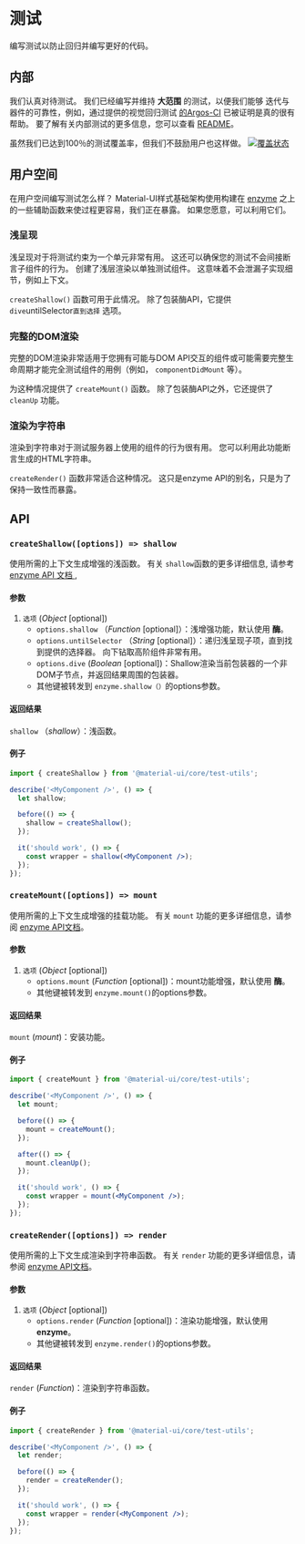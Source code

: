 # 测试

<p class="description">编写测试以防止回归并编写更好的代码。</p>

## 内部

我们认真对待测试。 我们已经编写并维持 **大范围** 的测试，以便我们能够 迭代与器件的可靠性，例如，通过提供的视觉回归测试 [的Argos-CI](https://www.argos-ci.com/mui-org/material-ui) 已被证明是真的很有帮助。 要了解有关内部测试的更多信息，您可以查看 [README](https://github.com/mui-org/material-ui/blob/v3.x/test/README.md)。

虽然我们已达到100％的测试覆盖率，但我们不鼓励用户也这样做。 [![覆盖状态](https://img.shields.io/codecov/c/github/mui-org/material-ui/master.svg)](https://codecov.io/gh/mui-org/material-ui/branch/master)

## 用户空间

在用户空间编写测试怎么样？ Material-UI样式基础架构使用构建在 [enzyme](https://github.com/airbnb/enzyme) 之上的一些辅助函数来使过程更容易，我们正在暴露。 如果您愿意，可以利用它们。

### 浅呈现

浅呈现对于将测试约束为一个单元非常有用。 这还可以确保您的测试不会间接断言子组件的行为。 创建了浅层渲染以单独测试组件。 这意味着不会泄漏子实现细节，例如上下文。

`createShallow()` 函数可用于此情况。 除了包装酶API，它提供 `dive`untilSelector`直到选择` 选项。

### 完整的DOM渲染

完整的DOM渲染非常适用于您拥有可能与DOM API交互的组件或可能需要完整生命周期才能完全测试组件的用例（例如， `componentDidMount` 等）。

为这种情况提供了 `createMount()` 函数。 除了包装酶API之外，它还提供了 `cleanUp` 功能。

### 渲染为字符串

渲染到字符串对于测试服务器上使用的组件的行为很有用。 您可以利用此功能断言生成的HTML字符串。

`createRender()` 函数非常适合这种情况。 这只是enzyme API的别名，只是为了保持一致性而暴露。

## API

### `createShallow([options]) => shallow`

使用所需的上下文生成增强的浅函数。 有关 `shallow`函数的更多详细信息, 请参考[enzyme API 文档 ](https://airbnb.io/enzyme/docs/api/shallow.html),

#### 参数

1. `选项` (*Object* [optional]) 
    - `options.shallow` （*Function* [optional]）：浅增强功能，默认使用 **酶**。
    - `options.untilSelector` （*String* [optional]）：递归浅呈现子项，直到找到提供的选择器。 向下钻取高阶组件非常有用。
    - `options.dive` (*Boolean* [optional])：Shallow渲染当前包装器的一个非DOM子节点，并返回结果周围的包装器。
    - 其他键被转发到 `enzyme.shallow（）`的options参数。

#### 返回结果

`shallow` （*shallow*）：浅函数。

#### 例子

```jsx
import { createShallow } from '@material-ui/core/test-utils';

describe('<MyComponent />', () => {
  let shallow;

  before(() => {
    shallow = createShallow();
  });

  it('should work', () => {
    const wrapper = shallow(<MyComponent />);
  });
});
```

### `createMount([options]) => mount`

使用所需的上下文生成增强的挂载功能。 有关 `mount` 功能的更多详细信息，请参阅 [enzyme API文档](https://airbnb.io/enzyme/docs/api/mount.html)。

#### 参数

1. `选项` (*Object* [optional]) 
    - `options.mount` (*Function* [optional])：mount功能增强，默认使用 **酶**。
    - 其他键被转发到 `enzyme.mount()`的options参数。

#### 返回结果

`mount` (*mount*)：安装功能。

#### 例子

```jsx
import { createMount } from '@material-ui/core/test-utils';

describe('<MyComponent />', () => {
  let mount;

  before(() => {
    mount = createMount();
  });

  after(() => {
    mount.cleanUp();
  });

  it('should work', () => {
    const wrapper = mount(<MyComponent />);
  });
});
```

### `createRender([options]) => render`

使用所需的上下文生成渲染到字符串函数。 有关 `render` 功能的更多详细信息，请参阅 [enzyme API文档](https://airbnb.io/enzyme/docs/api/render.html)。

#### 参数

1. `选项` (*Object* [optional]) 
    - `options.render` (*Function* [optional])：渲染功能增强，默认使用 **enzyme**。
    - 其他键被转发到 `enzyme.render()`的options参数。

#### 返回结果

`render` (*Function*)：渲染到字符串函数。

#### 例子

```jsx
import { createRender } from '@material-ui/core/test-utils';

describe('<MyComponent />', () => {
  let render;

  before(() => {
    render = createRender();
  });

  it('should work', () => {
    const wrapper = render(<MyComponent />);
  });
});
```